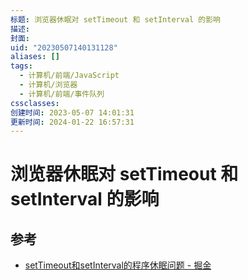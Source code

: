 ```yaml
---
标题: 浏览器休眠对 setTimeout 和 setInterval 的影响
描述: 
封面: 
uid: "20230507140131128"
aliases: []
tags:
  - 计算机/前端/JavaScript
  - 计算机/浏览器
  - 计算机/前端/事件队列
cssclasses: 
创建时间: 2023-05-07 14:01:31
更新时间: 2024-01-22 16:57:31
---
```


# 浏览器休眠对 setTimeout 和 setInterval 的影响

## 参考

- [setTimeout和setInterval的程序休眠问题 - 掘金](https://juejin.cn/post/6844903667456278541)
